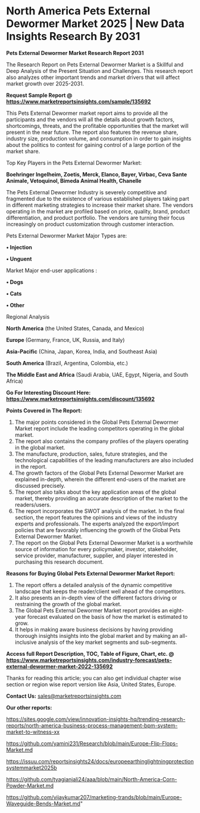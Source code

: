 # North America Pets External Dewormer Market 2025 | New Data Insights Research By 2031

<strong>Pets External Dewormer Market Research Report 2031</strong>

The Research Report on Pets External Dewormer Market is a Skillful and Deep Analysis of the Present Situation and Challenges. This research report also analyzes other important trends and market drivers that will affect market growth over 2025-2031.

<strong>Request Sample Report @ <a href=https://www.marketreportsinsights.com/sample/135692>https://www.marketreportsinsights.com/sample/135692</a></strong>

This Pets External Dewormer market report aims to provide all the participants and the vendors will all the details about growth factors, shortcomings, threats, and the profitable opportunities that the market will present in the near future. The report also features the revenue share, industry size, production volume, and consumption in order to gain insights about the politics to contest for gaining control of a large portion of the market share.

Top Key Players in the Pets External Dewormer Market:

<strong>Boehringer Ingelheim, Zoetis, Merck, Elanco, Bayer, Virbac, Ceva Sante Animale, Vetoquinol, Bimeda Animal Health, Chanelle</strong>

The Pets External Dewormer Industry is severely competitive and fragmented due to the existence of various established players taking part in different marketing strategies to increase their market share. The vendors operating in the market are profiled based on price, quality, brand, product differentiation, and product portfolio. The vendors are turning their focus increasingly on product customization through customer interaction.

Pets External Dewormer Market Major Types are:

<strong>• Injection

• Unguent</strong>

Market Major end-user applications :

<strong>• Dogs

• Cats

• Other</strong>

Regional Analysis

</u><strong><b>North America</b></strong> (the United States, Canada, and Mexico)

<strong><b>Europe </b></strong>(Germany, France, UK, Russia, and Italy)

<strong><b>Asia-Pacific</b></strong> (China, Japan, Korea, India, and Southeast Asia)

<strong><b>South America</b></strong> (Brazil, Argentina, Colombia, etc.)

<strong><b>The Middle East and Africa</b></strong> (Saudi Arabia, UAE, Egypt, Nigeria, and South Africa)

<strong>Go For Interesting Discount Here: <a href=https://www.marketreportsinsights.com/discount/135692>https://www.marketreportsinsights.com/discount/135692</a></strong>

<strong>Points Covered in The Report:</strong>
<ol>
  <li>The major points considered in the Global Pets External Dewormer Market report include the leading competitors operating in the global market.</li>
  <li>The report also contains the company profiles of the players operating in the global market.</li>
  <li>The manufacture, production, sales, future strategies, and the technological capabilities of the leading manufacturers are also included in the report.</li>
  <li>The growth factors of the Global Pets External Dewormer Market are explained in-depth, wherein the different end-users of the market are discussed precisely.</li>
  <li>The report also talks about the key application areas of the global market, thereby providing an accurate description of the market to the readers/users.</li>
  <li>The report incorporates the SWOT analysis of the market. In the final section, the report features the opinions and views of the industry experts and professionals. The experts analyzed the export/import policies that are favorably influencing the growth of the Global Pets External Dewormer Market.</li>
  <li>The report on the Global Pets External Dewormer Market is a worthwhile source of information for every policymaker, investor, stakeholder, service provider, manufacturer, supplier, and player interested in purchasing this research document.</li>
</ol>
<strong>Reasons for Buying Global Pets External Dewormer Market Report:</strong>

<ol>
  <li>The report offers a detailed analysis of the dynamic competitive landscape that keeps the reader/client well ahead of the competitors.</li>
  <li>It also presents an in-depth view of the different factors driving or restraining the growth of the global market.</li>
  <li>The Global Pets External Dewormer Market report provides an eight-year forecast evaluated on the basis of how the market is estimated to grow.</li>
  <li>It helps in making aware business decisions by having providing thorough insights insights into the global market and by making an all-inclusive analysis of the key market segments and sub-segments.</li>
</ol>
<strong>Access full Report Description, TOC, Table of Figure, Chart, etc. @ <a href=https://www.marketreportsinsights.com/industry-forecast/pets-external-dewormer-market-2022-135692>https://www.marketreportsinsights.com/industry-forecast/pets-external-dewormer-market-2022-135692</a></strong>


Thanks for reading this article; you can also get individual chapter wise section or region wise report version like Asia, United States, Europe.

<strong>Contact Us:</strong>
sales@marketreportsinsights.com

<strong>Our other reports:</strong>

<a href=https://sites.google.com/view/innovation-insights-hq/trending-research-reports/north-america-business-process-management-bpm-system-market-to-witness-xx>https://sites.google.com/view/innovation-insights-hq/trending-research-reports/north-america-business-process-management-bpm-system-market-to-witness-xx</a>

<a href=https://github.com/yamini231/Research/blob/main/Europe-Flip-Flops-Market.md>https://github.com/yamini231/Research/blob/main/Europe-Flip-Flops-Market.md</a>

<a href=https://issuu.com/reportsinsights24/docs/europeearthinglightningprotectionsystemmarket2025b>https://issuu.com/reportsinsights24/docs/europeearthinglightningprotectionsystemmarket2025b</a>

<a href=https://github.com/tyagianjali24/aaa/blob/main/North-America-Corn-Powder-Market.md>https://github.com/tyagianjali24/aaa/blob/main/North-America-Corn-Powder-Market.md</a>

<a href=https://github.com/vijaykumar207/marketing-trands/blob/main/Europe-Waveguide-Bends-Market.md>https://github.com/vijaykumar207/marketing-trands/blob/main/Europe-Waveguide-Bends-Market.md</a>"
